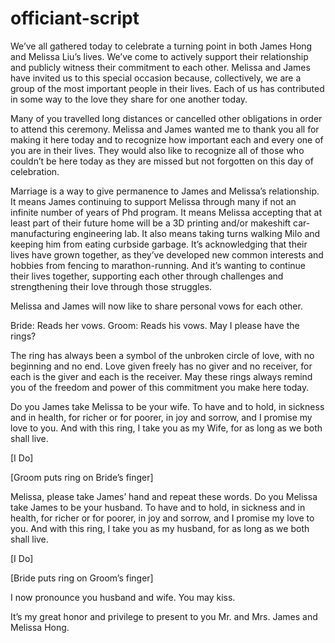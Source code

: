 # officiant-script



We’ve all gathered today to celebrate a turning point in both James Hong and Melissa Liu’s lives.  We’ve come to actively support their relationship and publicly witness their commitment to each other. Melissa and James have invited us to this special occasion because, collectively, we are a group of the most important people in their lives. Each of us has contributed in some way to the love they share for one another today.

Many of you travelled long distances or cancelled other obligations in order to attend this ceremony. Melissa and James wanted me to thank you all for making it here today and to recognize how important each and every one of you are in their lives. They would also like to recognize all of those who couldn’t be here today as they are missed but not forgotten on this day of celebration.

Marriage is a way to give permanence to James and Melissa’s relationship.  It means James continuing to support Melissa through many if not an infinite number of years of Phd program. It means Melissa accepting that at least part of their future home will be a 3D printing and/or makeshift car-manufacturing engineering lab. It also means taking turns walking Milo and keeping him from eating curbside garbage. It’s acknowledging that their lives have grown together, as they’ve developed new common interests and hobbies from fencing to marathon-running. And it’s wanting to continue their lives together, supporting each other through challenges and strengthening their love through those struggles.

Melissa and James will now like to share personal vows for each other.
 
Bride: Reads her vows.
Groom: Reads his vows.
May I please have the rings?

The ring has always been a symbol of the unbroken circle of love, with no beginning and no end. Love given freely has no giver and no receiver, for each is the giver and each is the receiver. May these rings always remind you of the freedom and power of this commitment you make here today.

Do you James take Melissa to be your wife.
To have and to hold,
in sickness and in health,
for richer or for poorer,
in joy and sorrow,
and I promise my love to you.
And with this ring,
I take you as my Wife,
for as long as we both shall live.

[I Do]

[Groom puts ring on Bride’s finger]

Melissa, please take James’ hand and repeat these words.
Do you Melissa take James to be your husband.
To have and to hold,
in sickness and in health,
for richer or for poorer,
in joy and sorrow,
and I promise my love to you.
And with this ring,
I take you as my husband,
for as long as we both shall live.

[I Do]

[Bride puts ring on Groom’s finger]

I now pronounce you husband and wife. You may kiss.

It’s my great honor and privilege to present to you Mr. and Mrs. James and Melissa Hong.


